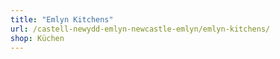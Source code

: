 ```yaml
---
title: "Emlyn Kitchens"
url: /castell-newydd-emlyn-newcastle-emlyn/emlyn-kitchens/
shop: Küchen
---
```

